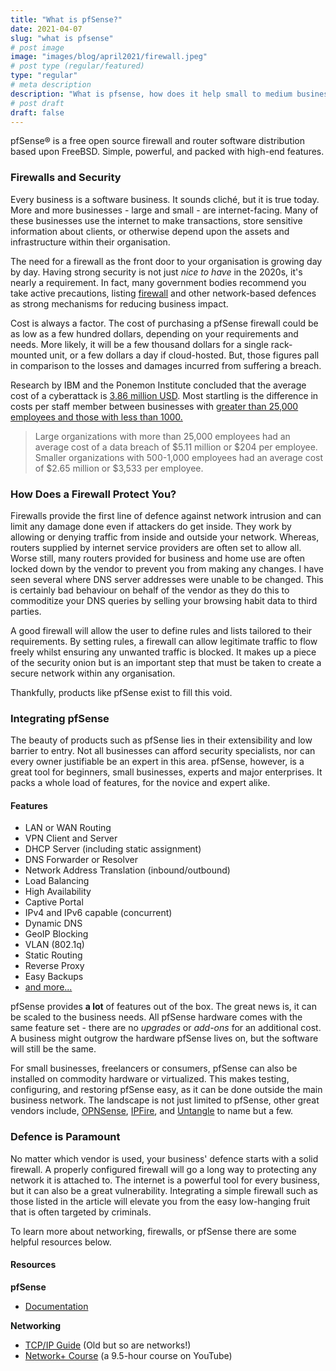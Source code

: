 ```yaml
---
title: "What is pfSense?"
date: 2021-04-07
slug: "what is pfsense"
# post image
image: "images/blog/april2021/firewall.jpeg"
# post type (regular/featured)
type: "regular"
# meta description
description: "What is pfsense, how does it help small to medium business and is it easy to use. Firewall network security. Firewall in networking."
# post draft
draft: false
---
```


pfSense® is a free open source firewall and router software distribution based
upon FreeBSD. Simple, powerful, and packed with high-end features.

### Firewalls and Security

Every business is a software business. It sounds cliché, but it is true
today. More and more businesses - large and small - are internet-facing. Many
of these businesses use the internet to make transactions, store sensitive 
information about clients, or otherwise depend upon the assets and infrastructure
within their organisation.

The need for a firewall as the front door to your organisation is growing day by
day. Having strong security is not just *nice to have* in the 2020s, it's
nearly a requirement. In fact, many government bodies recommend you take active
precautions, listing [firewall][0] and other network-based defences as strong mechanisms
for reducing business impact.

Cost is always a factor. The cost of purchasing a pfSense firewall could be
as low as a few hundred dollars, depending on your requirements and needs. More
likely, it will be a few thousand dollars for a single rack-mounted unit, or a
few dollars a day if cloud-hosted. But, those figures pall in comparison to the
losses and damages incurred from suffering a breach. 

Research by IBM and the Ponemon Institute concluded that the average cost of a
cyberattack is [3.86 million USD][1]. Most startling is the difference in costs 
per staff member between businesses with [greater than 25,000 employees and 
those with less than 1000.][2] 

> Large organizations with more than 25,000 employees had an average cost of a data breach of $5.11 million or $204 per employee.
> Smaller organizations with 500-1,000 employees had an average cost of $2.65 million or $3,533 per employee. 
 
### How Does a Firewall Protect You?

Firewalls provide the first line of defence against network intrusion and can limit
any damage done even if attackers do get inside. They work by allowing or denying
traffic from inside and outside your network. Whereas, routers supplied
by internet service providers are often set to allow all. Worse still, many 
routers provided for business and home use are often locked down by the vendor
to prevent you from making any changes. I have seen several where 
DNS server addresses were unable to be changed. This is certainly bad behaviour on behalf 
of the vendor as they do this to commoditize your DNS queries by selling your
browsing habit data to third parties.

A good firewall will allow the user to define rules and lists tailored
to their requirements. By setting rules, a firewall can allow legitimate
traffic to flow freely whilst ensuring any unwanted traffic is blocked. It makes
up a piece of the security onion but is an important step that must be taken 
to create a secure network within any organisation. 

Thankfully, products like pfSense exist to fill this void.

### Integrating pfSense

The beauty of products such as pfSense lies in their extensibility and low barrier
to entry. Not all businesses can afford security specialists, nor can every 
owner justifiable be an expert in this area. pfSense, however, is a great
tool for beginners, small businesses, experts and major
enterprises. It packs a whole load of features, for the novice and expert alike.

#### Features 

- LAN or WAN Routing
- VPN Client and Server
- DHCP Server (including static assignment)
- DNS Forwarder or Resolver
- Network Address Translation (inbound/outbound)
- Load Balancing
- High Availability
- Captive Portal
- IPv4 and IPv6 capable (concurrent)
- Dynamic DNS
- GeoIP Blocking
- VLAN (802.1q)
- Static Routing
- Reverse Proxy
- Easy Backups
- [and more...][4]

pfSense provides **a lot** of features out of the box. The great news is, it can
be scaled to the business needs. All pfSense hardware comes with the same feature
set - there are no *upgrades* or *add-ons* for an additional cost. A business might
outgrow the hardware pfSense lives on, but the software will still be the same.

For small businesses, freelancers or consumers, pfSense can also be installed
on commodity hardware or virtualized. This makes testing, configuring, and 
restoring pfSense easy, as it can be done outside the main business network. 
The landscape is not just limited to pfSense, other great vendors include,
[OPNSense][3], [IPFire][5], and [Untangle][6] to name but a few.

### Defence is Paramount

No matter which vendor is used, your business' defence starts with a solid 
firewall. A properly configured firewall will go a long way to protecting 
any network it is attached to. The internet is a powerful tool for every
business, but it can also be a great vulnerability. Integrating a simple firewall
such as those listed in the article will elevate you from the easy low-hanging
fruit that is often targeted by criminals.

To learn more about networking, firewalls, or pfSense there are some helpful
resources below. 

#### Resources

**pfSense**

- [Documentation][7]

**Networking**

- [TCP/IP Guide][8] (Old but so are networks!)
- [Network+ Course][9] (a 9.5-hour course on YouTube)

[0]: https://business.gov.au/online/cyber-security/how-to-protect-your-business-from-cyber-threats#secure-your-devices-and-network
[1]: https://www.ibm.com/security/data-breach
[2]: https://www.upguard.com/blog/cost-of-data-breach#toc-are-small-businesses-affected-by-data-breaches-
[3]: https://opnsense.org/
[4]: https://www.netgate.com/solutions/pfsense-plus/features.html
[5]: https://www.ipfire.org/
[6]: https://www.untangle.com/
[7]: https://docs.netgate.com/pfsense/en/latest/
[8]: http://www.tcpipguide.com/free/
[9]: https://www.youtube.com/watch?v=qiQR5rTSshw
[10]: https://www.businessinsider.com.au/report-cybercrime-costs-the-world-us465-billion-annually-2015-9

